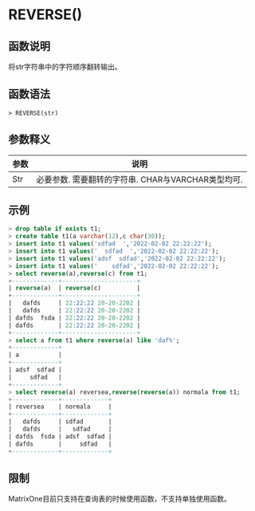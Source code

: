 # **REVERSE()**

## **函数说明**

将str字符串中的字符顺序翻转输出。

## **函数语法**

```
> REVERSE(str)
```
## **参数释义**
|  参数   | 说明  |
|  ----  | ----  |
| Str | 必要参数. 需要翻转的字符串. CHAR与VARCHAR类型均可. |


## **示例**


```SQL
> drop table if exists t1;
> create table t1(a varchar(12),c char(30));
> insert into t1 values('sdfad  ','2022-02-02 22:22:22');
> insert into t1 values('  sdfad  ','2022-02-02 22:22:22');
> insert into t1 values('adsf  sdfad','2022-02-02 22:22:22');
> insert into t1 values('    sdfad','2022-02-02 22:22:22');
> select reverse(a),reverse(c) from t1;
+-------------+---------------------+
| reverse(a)  | reverse(c)          |
+-------------+---------------------+
|   dafds     | 22:22:22 20-20-2202 |
|   dafds     | 22:22:22 20-20-2202 |
| dafds  fsda | 22:22:22 20-20-2202 |
| dafds       | 22:22:22 20-20-2202 |
+-------------+---------------------+
> select a from t1 where reverse(a) like 'daf%';
+-------------+
| a           |
+-------------+
| adsf  sdfad |
|     sdfad   |
+-------------+
> select reverse(a) reversea,reverse(reverse(a)) normala from t1;
+-------------+-------------+
| reversea    | normala     |
+-------------+-------------+
|   dafds     | sdfad       |
|   dafds     |   sdfad     |
| dafds  fsda | adsf  sdfad |
| dafds       |     sdfad   |
+-------------+-------------+
```

## **限制**
MatrixOne目前只支持在查询表的时候使用函数，不支持单独使用函数。

